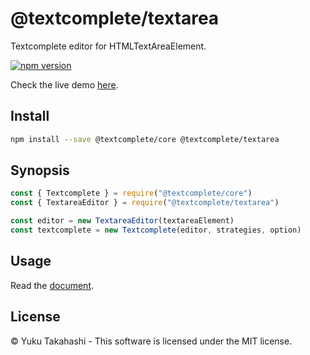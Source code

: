 # @textcomplete/textarea

Textcomplete editor for HTMLTextAreaElement.

[![npm version](https://badge.fury.io/js/@textcomplete%2Ftextarea.svg)](http://badge.fury.io/js/@textcomplete%2Ftextarea)

Check the live demo [here](https://yuku.takahashi.coffee/textcomplete/#textcomplete-textarea).

## Install

```bash
npm install --save @textcomplete/core @textcomplete/textarea
```

## Synopsis

```js
const { Textcomplete } = require("@textcomplete/core")
const { TextareaEditor } = require("@textcomplete/textarea")

const editor = new TextareaEditor(textareaElement)
const textcomplete = new Textcomplete(editor, strategies, option)
```

## Usage

Read the [document](https://yuku.takahashi.coffee/textcomplete/).

## License

&copy; Yuku Takahashi - This software is licensed under the MIT license.
